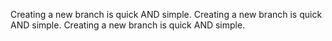 Creating a new branch is quick AND simple.
Creating a new branch is quick AND simple.
Creating a new branch is quick AND simple.